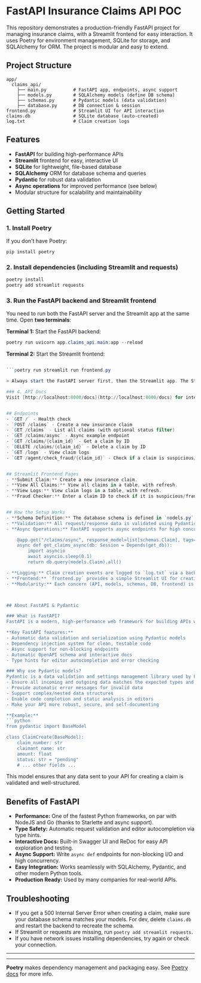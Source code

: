 
# FastAPI Insurance Claims API POC

This repository demonstrates a production-friendly FastAPI project for managing insurance claims, with a Streamlit frontend for easy interaction. It uses Poetry for environment management, SQLite for storage, and SQLAlchemy for ORM. The project is modular and easy to extend.

## Project Structure

```
app/
  claims_api/
    ├── main.py          # FastAPI app, endpoints, async support
    ├── models.py        # SQLAlchemy models (define DB schema)
    ├── schemas.py       # Pydantic models (data validation)
    ├── database.py      # DB connection & session
frontend.py              # Streamlit UI for API interaction
claims.db                # SQLite database (auto-created)
log.txt                  # Claim creation logs
```



## Features
- **FastAPI** for building high-performance APIs
- **Streamlit** frontend for easy, interactive UI
- **SQLite** for lightweight, file-based database
- **SQLAlchemy** ORM for database schema and queries
- **Pydantic** for robust data validation
- **Async operations** for improved performance (see below)
- Modular structure for scalability and maintainability



## Getting Started

### 1. Install Poetry
If you don't have Poetry:
```powershell
pip install poetry
```

### 2. Install dependencies (including Streamlit and requests)
```powershell
poetry install
poetry add streamlit requests
```


### 3. Run the FastAPI backend and Streamlit frontend

You need to run both the FastAPI server and the Streamlit app at the same time. Open **two terminals**:

**Terminal 1:** Start the FastAPI backend:
```powershell
poetry run uvicorn app.claims_api.main:app --reload
```

**Terminal 2:** Start the Streamlit frontend:
```powershell

```poetry run streamlit run frontend.py

> Always start the FastAPI server first, then the Streamlit app. The Streamlit UI will call the API at http://localhost:8000.

### 4. API Docs
Visit [http://localhost:8000/docs](http://localhost:8000/docs) for interactive Swagger UI.


## Endpoints
- `GET /` - Health check
- `POST /claims` - Create a new insurance claim
- `GET /claims` - List all claims (with optional status filter)
- `GET /claims/async` - Async example endpoint
- `GET /claims/{claim_id}` - Get a claim by ID
- `DELETE /claims/{claim_id}` - Delete a claim by ID
- `GET /logs` - View claim logs
- `GET /agent/check_fraud/{claim_id}` - Check if a claim is suspicious/fraudulent


## Streamlit Frontend Pages
- **Submit Claim:** Create a new insurance claim.
- **View All Claims:** View all claims in a table, with refresh.
- **View Logs:** View claim logs in a table, with refresh.
- **Fraud Checker:** Enter a claim ID to check if it is suspicious/fraudulent using an AI model. Displays prediction and probability.


## How the Setup Works
- **Schema Definition:** The database schema is defined in `models.py` using SQLAlchemy models. When the app starts, `Base.metadata.create_all(bind=engine)` creates the tables in SQLite if they don't exist. If you change the schema, delete `claims.db` and restart the app for changes to take effect (for dev only).
- **Validation:** All request/response data is validated using Pydantic models in `schemas.py`.
- **Async Operations:** FastAPI supports async endpoints for high concurrency. You can define endpoints with `async def` for non-blocking I/O. Example:

    @app.get("/claims/async", response_model=list[schemas.Claim], tags=["Claims"])
    async def get_claims_async(db: Session = Depends(get_db)):
        import asyncio
        await asyncio.sleep(0.1)
        return db.query(models.Claim).all()

- **Logging:** Claim creation events are logged to `log.txt` via a background task.
- **Frontend:** `frontend.py` provides a simple Streamlit UI for creating and viewing claims. Make sure the backend is running before starting Streamlit.
- **Modularity:** Each concern (API, models, schemas, DB, frontend) is separated for clarity and maintainability.



## About FastAPI & Pydantic

### What is FastAPI?
FastAPI is a modern, high-performance web framework for building APIs with Python 3.7+ based on standard Python type hints. It is designed for speed, developer productivity, and robust data validation. FastAPI automatically generates interactive API documentation (Swagger UI and ReDoc) and supports asynchronous programming for high concurrency.

**Key FastAPI features:**
- Automatic data validation and serialization using Pydantic models
- Dependency injection system for clean, testable code
- Async support for non-blocking endpoints
- Automatic OpenAPI schema and interactive docs
- Type hints for editor autocompletion and error checking

### Why use Pydantic models?
Pydantic is a data validation and settings management library used by FastAPI to define and validate request and response data. Pydantic models:
- Ensure all incoming and outgoing data matches the expected types and structure
- Provide automatic error messages for invalid data
- Support complex/nested data structures
- Enable code completion and static analysis in editors
- Make your API more robust, secure, and self-documenting

**Example:**
```python
from pydantic import BaseModel

class ClaimCreate(BaseModel):
    claim_number: str
    claimant_name: str
    amount: float
    status: str = "pending"
    # ... other fields ...
```
This model ensures that any data sent to your API for creating a claim is validated and well-structured.

## Benefits of FastAPI
- **Performance:** One of the fastest Python frameworks, on par with NodeJS and Go (thanks to Starlette and async support).
- **Type Safety:** Automatic request validation and editor autocompletion via type hints.
- **Interactive Docs:** Built-in Swagger UI and ReDoc for easy API exploration and testing.
- **Async Support:** Write `async def` endpoints for non-blocking I/O and high concurrency.
- **Easy Integration:** Works seamlessly with SQLAlchemy, Pydantic, and other modern Python tools.
- **Production Ready:** Used by many companies for real-world APIs.

## Troubleshooting
- If you get a 500 Internal Server Error when creating a claim, make sure your database schema matches your models. For dev, delete `claims.db` and restart the backend to recreate the schema.
- If Streamlit or requests are missing, run `poetry add streamlit requests`.
- If you have network issues installing dependencies, try again or check your connection.

---

---

**Poetry** makes dependency management and packaging easy. See [Poetry docs](https://python-poetry.org/docs/) for more info.
